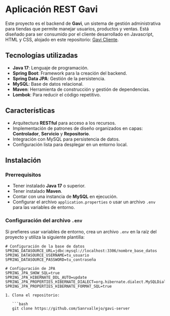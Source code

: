 # Aplicación REST Gavi

Este proyecto es el backend de **Gavi**, un sistema de gestión administrativa para tiendas que permite manejar usuarios, productos y ventas. Está diseñado para ser consumido por el cliente desarrollado en Javascript, HTML y CSS, alojado en este repositorio: [Gavi Cliente](https://github.com/Sanrvallejo/gavi-cliente).

## Tecnologías utilizadas

- **Java 17**: Lenguaje de programación.
- **Spring Boot**: Framework para la creación del backend.
- **Spring Data JPA**: Gestión de la persistencia.
- **MySQL**: Base de datos relacional.
- **Maven**: Herramienta de construcción y gestión de dependencias.
- **Lombok**: Para reducir el código repetitivo.

## Características

- Arquitectura **RESTful** para acceso a los recursos.
- Implementación de patrones de diseño organizados en capas: **Controlador**, **Servicio** y **Repositorio**.
- Integración con MySQL para persistencia de datos.
- Configuración lista para desplegar en un entorno local.

## Instalación

### Prerrequisitos

- Tener instalado **Java 17** o superior.
- Tener instalado **Maven**.
- Contar con una instancia de **MySQL** en ejecución.
- Configurar el archivo `application.properties` o usar un archivo `.env` para las variables de entorno.

### Configuración del archivo `.env`

Si prefieres usar variables de entorno, crea un archivo `.env` en la raíz del proyecto y utiliza la siguiente plantilla:  

```properties
# Configuración de la base de datos
SPRING_DATASOURCE_URL=jdbc:mysql://localhost:3306/nombre_base_datos
SPRING_DATASOURCE_USERNAME=tu_usuario
SPRING_DATASOURCE_PASSWORD=tu_contraseña

# Configuración de JPA
SPRING_JPA_SHOW_SQL=true
SPRING_JPA_HIBERNATE_DDL_AUTO=update
SPRING_JPA_PROPERTIES_HIBERNATE_DIALECT=org.hibernate.dialect.MySQLDialect
SPRING_JPA_PROPERTIES_HIBERNATE_FORMAT_SQL=true

1. Clona el repositorio:

   ```bash
   git clone https://github.com/Sanrvallejo/gavi-server


